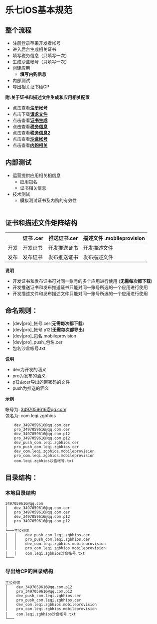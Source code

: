 
# **乐七iOS基本规范**

## 整个流程

-  注册登录苹果开发者帐号
-  进入后台生成相关证书
-  填写税务信息（只填写一次）
-  生成沙盒帐号（只填写一次）
-  创建应用
	-  **填写内购信息**
-  内部测试
-  导出相关证书给CP


**附:关于证书和描述文件生成和应用相关配置**<br/>    

- 点击查看[**注册帐号**](https://www.jianshu.com/p/b5a484cecd7c)
- 点击下载[**请求文件**](CertificateSigningRequest.certSigningRequest)
- 点击查看[**证书生成**](https://www.jianshu.com/p/8e73f7d31fab)
- 点击查看[**税务信息**](https://www.jianshu.com/p/c7cf65911bc1)
- 点击查看[**税务信息2**](https://www.jianshu.com/p/5ad7bfe1a836)
- 点击查看[**沙盒帐号**](https://www.jianshu.com/p/1ef61a785508)
- 点击查看[**内购相关**](https://www.jianshu.com/p/89acda082b07)




## 内部测试

- 运营提供应用相关相信息
	- 应用包名
	- 证书相关信息
- 技术测试
	- 模拟测试证书及内购的有效性<br/><br/>    


## 证书和描述文件矩阵结构

|	  | 证书 .cer     | 推送证书.cer     | 描述文件 .mobileprovision
--------| -------- | ----------- | -----------
开发	| 开发证书     | 开发推送证书    | 开发描述文件  
发布	| 发布证书     | 发布推送证书     | 发布描述文件 


**说明**<br/>

-  开发证书和发布证书可对同一账号的多个应用进行使用 (**无需每次都下载**)<br/>
-  开发推送证书和发布推送证书只能对同一账号所选的一个应用进行使用<br/>
-  开发描述文件和发布描述文件只能对同一账号所选的一个应用进行使用<br/>

## 命名规则：

- [dev|pro]_帐号.cer(**无需每次都下载**)<br/>
- [dev|pro]_帐号.p12(**无需每次都导出**)<br/>
- [dev|pro]_包名.mobileprovision<br/>
- [dev|pro]_push_包名.cer<br/>
- 包名沙盒帐号.txt

**说明**<br/>

- dev为开发的涵义 <br/>
- pro为发布的涵义 <br/>
- p12由cer导出的带密码的文件
- push为推送的涵义 <br/>



**示例**<br/>

帐号为: 3497059616@qq.com<br/>
包名为: com.leqi.zgbhios<br/>

```
	dev_3497059616@qq.com.cer      
	pro_3497059616@qq.com.cer   
	dev_3497059616@qq.com.p12     
	pro_3497059616@qq.com.p12      
	dev_push_com.leqi.zgbhios.cer     
	pro_push_com.leqi.zgbhios.cer     
	dev_com.leqi.zgbhios.mobileprovision     
	pro_com.leqi.zgbhios.mobileprovision     
	com.leqi.zgbhios沙盒帐号.txt 
```

## 目录结构：  

### 本地目录结构
```
3497059616@qq.com
│   dev_3497059616@qq.com.cer      
│   pro_3497059616@qq.com.cer   
│   dev_3497059616@qq.com.p12     
│   pro_3497059616@qq.com.p12      
│	
└───主公别慌
│   │    dev_push_com.leqi.zgbhios.cer     
│   │    pro_push_com.leqi.zgbhios.cer 
│   │    dev_com.leqi.zgbhios.mobileprovision     
│   │    pro_com.leqi.zgbhios.mobileprovision     
│   │    com.leqi.zgbhios沙盒帐号.txt 
└───
```



### 导出给CP的目录结构
```
主公别慌
│    dev_3497059616@qq.com.p12     
│    pro_3497059616@qq.com.p12  
│    dev_push_com.leqi.zgbhios.cer     
│    pro_push_com.leqi.zgbhios.cer    
│    dev_com.leqi.zgbhios.mobileprovision   
│    pro_com.leqi.zgbhios.mobileprovision     
│    com.leqi.zgbhios沙盒帐号.txt 
└───
```















  

